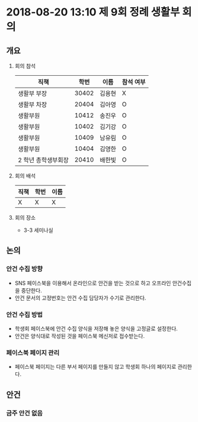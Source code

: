 # 2018-08-20 13:10 제 9회 정례 생활부 회의

## 개요
1.  회의 참석

    | 직책                   | 학번  | 이름   | 참석 여부 |
    | ---------------------- | ----- | ------ | --------- |
    | 생활부 부장        | 30402 | 김용현 | X         |
    | 생활부 차장        | 20404 | 김아영 | O         |
    | 생활부원           | 10412 | 송진우 | O         |
    | 생활부원           | 10402 | 김기강 | O         |
    | 생활부원           | 10409 | 남유림 | O         |
    | 생활부원           | 10404 | 김영한 | O         |
    | 2 학년 총학생부회장 | 20410 | 배한빛 | O         |

2.  회의 배석

    | 직책 | 학번 | 이름 |
    | ---- | ---- | ---- |
    |X     |X     | X    |

3.  회의 장소
    * 3-3 세미나실

## 논의
### 안건 수집 방향
* SNS 페이스북을 이용해서 온라인으로 안건을 받는 것으로 하고 오프라인 안건수집을 중단한다.
* 안건 문서의 고정번호는 안건 수집 담당자가 수기로 관리한다.

### 안건 수집 방법
* 학생회 페이스북에 안건 수집 양식을 저장해 놓은 양식을 고정글로 설정한다.
* 안건은 양식대로 작성된 것을 페이스북 메신저로 접수받는다.

### 페이스북 페이지 관리
* 페이스북 페이지는 다른 부서 페이지를 만들지 않고 학생회 하나의 페이지로 관리한다.

## 안건
 ### 금주 안건 없음